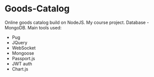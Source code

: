 # Goods-Catalog
Online goods catalog build on NodeJS. My course project.
Database - MongoDB.
Main tools used:
- Pug
- JQuery
- WebSocket
- Mongoose
- Passport.js
- JWT auth
- Chart.js

